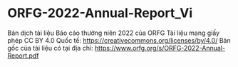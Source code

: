 # ORFG-2022-Annual-Report_Vi
Bản dịch tài liệu Báo cáo thường niên 2022 của ORFG
Tài liệu mang giấy phép CC BY 4.0 Quốc tế: https://creativecommons.org/licenses/by/4.0/
Bản gốc của tài liệu có tại địa chỉ: https://www.orfg.org/s/ORFG-2022-Annual-Report.pdf
